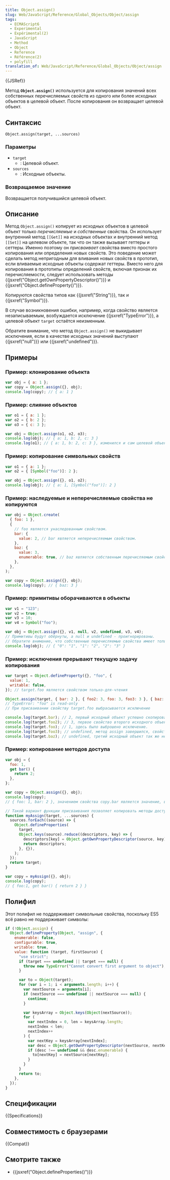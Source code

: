 ```yaml
---
title: Object.assign()
slug: Web/JavaScript/Reference/Global_Objects/Object/assign
tags:
  - ECMAScript6
  - Experimental
  - Expérimental(2)
  - JavaScript
  - Method
  - Object
  - Reference
  - Référence(2)
  - polyfill
translation_of: Web/JavaScript/Reference/Global_Objects/Object/assign
---
```


{{JSRef}}

Метод **`Object.assign()`** используется для копирования значений всех собственных перечисляемых свойств из одного или более исходных объектов в целевой объект. После копирования он возвращает целевой объект.

## Синтаксис

```
Object.assign(target, ...sources)
```

### Параметры

- `target`
  - : Целевой объект.
- `sources`
  - : Исходные объекты.

### Возвращаемое значение

Возвращается получившийся целевой объект.

## Описание

Метод `Object.assign()` копирует из исходных объектов в целевой объект только _перечисляемые_ и _собственные_ свойства. Он использует внутренний метод `[[Get]]` на исходных объектах и внутренний метод `[[Set]]` на целевом объекте, так что он также вызывает геттеры и сеттеры. Именно поэтому он _присваивает_ свойства вместо простого копирования или определения новых свойств. Это поведение может сделать метод непригодным для вливания новых свойств в прототип, если вливаемые исходные объекты содержат геттеры. Вместо него для копирования в прототипы определений свойств, включая признак их перечисляемости, следует использовать методы {{jsxref("Object.getOwnPropertyDescriptor()")}} и {{jsxref("Object.defineProperty()")}}.

Копируются свойства типов как {{jsxref("String")}}, так и {{jsxref("Symbol")}}.

В случае возникновения ошибки, например, когда свойство является незаписываемым, возбуждается исключение {{jsxref("TypeError")}}, а целевой объект `target` остаётся неизменным.

Обратите внимание, что метод `Object.assign()` не выкидывает исключения, если в качестве исходных значений выступают {{jsxref("null")}} или {{jsxref("undefined")}}.

## Примеры

### Пример: клонирование объекта

```js
var obj = { a: 1 };
var copy = Object.assign({}, obj);
console.log(copy); // { a: 1 }
```

### Пример: слияние объектов

```js
var o1 = { a: 1 };
var o2 = { b: 2 };
var o3 = { c: 3 };

var obj = Object.assign(o1, o2, o3);
console.log(obj); // { a: 1, b: 2, c: 3 }
console.log(o1); // { a: 1, b: 2, c: 3 }, изменился и сам целевой объект.
```

### Пример: копирование символьных свойств

```js
var o1 = { a: 1 };
var o2 = { [Symbol("foo")]: 2 };

var obj = Object.assign({}, o1, o2);
console.log(obj); // { a: 1, [Symbol("foo")]: 2 }
```

### Пример: наследуемые и неперечисляемые свойства не копируются

```js
var obj = Object.create(
  { foo: 1 },
  {
    // foo является унаследованным свойством.
    bar: {
      value: 2, // bar является неперечисляемым свойством.
    },
    baz: {
      value: 3,
      enumerable: true, // baz является собственным перечисляемым свойством.
    },
  },
);

var copy = Object.assign({}, obj);
console.log(copy); // { baz: 3 }
```

### Пример: примитивы оборачиваются в объекты

```js
var v1 = "123";
var v2 = true;
var v3 = 10;
var v4 = Symbol("foo");

var obj = Object.assign({}, v1, null, v2, undefined, v3, v4);
// Примитивы будут обёрнуты, а null и undefined - проигнорированы.
// Обратите внимание, что собственные перечисляемые свойства имеет только обёртка над строкой.
console.log(obj); // { "0": "1", "1": "2", "2": "3" }
```

### Пример: исключения прерывают текущую задачу копирования

```js
var target = Object.defineProperty({}, "foo", {
  value: 1,
  writable: false,
}); // target.foo является свойством только-для-чтения

Object.assign(target, { bar: 2 }, { foo2: 3, foo: 3, foo3: 3 }, { baz: 4 });
// TypeError: "foo" is read-only
// При присваивании свойству target.foo выбрасывается исключение

console.log(target.bar); // 2, первый исходный объект успешно скопировался.
console.log(target.foo2); // 3, первое свойство второго исходного объекта успешно скопировалось.
console.log(target.foo); // 1, здесь было выброшено исключение.
console.log(target.foo3); // undefined, метод assign завершился, свойство foo3 не скопировалось.
console.log(target.baz); // undefined, третий исходный объект так же не скопировался.
```

### Пример: копирование методов доступа

```js
var obj = {
  foo: 1,
  get bar() {
    return 2;
  },
};

var copy = Object.assign({}, obj);
console.log(copy);
// { foo: 1, bar: 2 }, значением свойства copy.bar является значение, возвращаемое геттером obj.bar.

// Такой вариант функции присваивания позволяет копировать методы доступа.
function myAssign(target, ...sources) {
  sources.forEach((source) => {
    Object.defineProperties(
      target,
      Object.keys(source).reduce((descriptors, key) => {
        descriptors[key] = Object.getOwnPropertyDescriptor(source, key);
        return descriptors;
      }, {}),
    );
  });
  return target;
}

var copy = myAssign({}, obj);
console.log(copy);
// { foo:1, get bar() { return 2 } }
```

## Полифил

Этот полифил не поддерживает символьные свойства, поскольку ES5 всё равно не поддерживает символы:

```js
if (!Object.assign) {
  Object.defineProperty(Object, "assign", {
    enumerable: false,
    configurable: true,
    writable: true,
    value: function (target, firstSource) {
      "use strict";
      if (target === undefined || target === null) {
        throw new TypeError("Cannot convert first argument to object");
      }

      var to = Object(target);
      for (var i = 1; i < arguments.length; i++) {
        var nextSource = arguments[i];
        if (nextSource === undefined || nextSource === null) {
          continue;
        }

        var keysArray = Object.keys(Object(nextSource));
        for (
          var nextIndex = 0, len = keysArray.length;
          nextIndex < len;
          nextIndex++
        ) {
          var nextKey = keysArray[nextIndex];
          var desc = Object.getOwnPropertyDescriptor(nextSource, nextKey);
          if (desc !== undefined && desc.enumerable) {
            to[nextKey] = nextSource[nextKey];
          }
        }
      }
      return to;
    },
  });
}
```

## Спецификации

{{Specifications}}

## Совместимость с браузерами

{{Compat}}

## Смотрите также

- {{jsxref("Object.defineProperties()")}}

